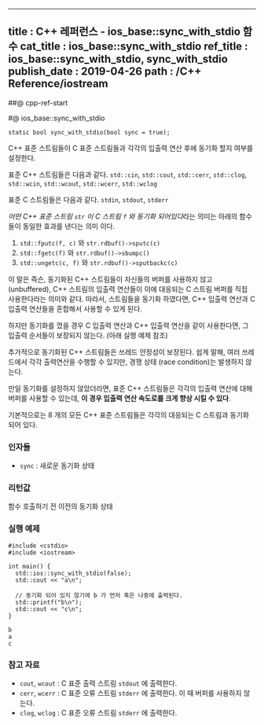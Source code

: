 ----------------
title : C++ 레퍼런스 - ios_base::sync_with_stdio 함수
cat_title : ios_base::sync_with_stdio
ref_title : ios_base::sync_with_stdio, sync_with_stdio
publish_date : 2019-04-26
path : /C++ Reference/iostream
--------------

##@ cpp-ref-start

#@ ios_base::sync_with_stdio

```cpp-formatted
static bool sync_with_stdio(bool sync = true);
```

C++ 표준 스트림들이 C 표준 스트림들과 각각의 입출력 연산 후에 동기화 할지 여부를 설정한다.

표준 C++ 스트림들은 다음과 같다. `std::cin`, `std::cout`, `std::cerr`, `std::clog`, `std::wcin`, `std::wcout`, `std::wcerr`, `std::wclog`

표준 C 스트림들은 다음과 같다. `stdin`, `stdout`, `stderr`

*어떤 C++ 표준 스트림 `str` 이 C 스트림 `f` 와 동기화 되어있다*라는 의미는 아래의 함수들이 동일한 효과를 낸다는 의미 이다.

1. `std::fputc(f, c)` 와 `str.rdbuf()->sputc(c)`
2. `std::fgetc(f)` 와 `str.rdbuf()->sbumpc()`
3. `std::ungetc(c, f)` 와 `str.rdbuf()->sputbackc(c)`

이 말은 즉슨, 동기화된 C++ 스트림들이 자신들의 버퍼를 사용하지 않고 (unbuffered), C++ 스트림의 입출력 연산들이 이에 대응되는 C 스트림 버퍼를 직접 사용한다라는 의미와 같다. 따라서, 스트림들을 동기화 하였다면, C++ 입출력 연산과 C 입출력 연산들을 혼합해서 사용할 수 있게 된다.

하지만 동기화를 껐을 경우 C 입출력 연산과 C++ 입출력 연산을 같이 사용한다면, 그 입출력 순서들이 보장되지 않는다. (아래 실행 예제 참조) 

추가적으로 동기화된 C++ 스트림들은 쓰레드 안정성이 보장된다. 쉽게 말해, 여러 쓰레드에서 각각 출력연산을 수행할 수 있지만, 경쟁 상태 (race condition)는 발생하지 않는다.

만일 동기화를 설정하지 않았더라면, 표준 C++ 스트림들은 각각의 입출력 연산에 대해 버퍼를 사용할 수 있는데, **이 경우 입출력 연산 속도로를 크게 향상 시킬 수 있다**.

기본적으로는 8 개의 모든 C++ 표준 스트림들은 각각의 대응되는 C 스트림과 동기화 되어 있다.


### 인자들

* `sync` : 새로운 동기화 상태

### 리턴값

함수 호출하기 전 이전의 동기화 상태

### 실행 예제

```cpp-formatted
#include <cstdio>
#include <iostream>

int main() {
  std::ios::sync_with_stdio(false);
  std::cout << "a\n";

  // 동기화 되어 있지 않기에 b 가 먼저 혹은 나중에 출력된다.
  std::printf("b\n");
  std::cout << "c\n";
}
```

```exec
b
a
c
```

### 참고 자료

* `cout`, `wcout` : C 표준 출력 스트림 `stdout` 에 출력한다.
* `cerr`, `wcerr` : C 표준 오류 스트림 `stderr` 에 출력한다. 이 때 버퍼를 사용하지 않는다.
* `clog`, `wclog` : C 표준 오류 스트림 `stderr` 에 출력한다.